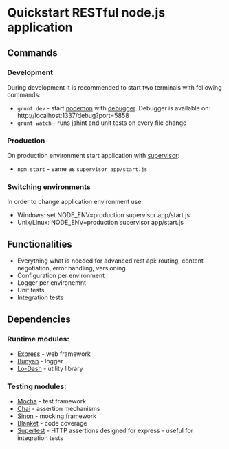 Quickstart RESTful node.js application
======================================

Commands
--------

### Development

During development it is recommended to start two terminals with following commands:

- `grunt dev` - start [nodemon](https://github.com/ChrisWren/grunt-nodemon) with [debugger](https://github.com/ChrisWren/grunt-node-inspector). Debugger is available on: http://localhost:1337/debug?port=5858
- `grunt watch` - runs jshint and unit tests on every file change

### Production

On production environment start application with [supervisor](https://github.com/isaacs/node-supervisor):

- `npm start` - same as `supervisor app/start.js`

### Switching environments

In order to change application environment use:

- Windows: 
		set NODE_ENV=production
		supervisor app/start.js
- Unix/Linux:
		NODE_ENV=production supervisor app/start.js

Functionalities
---------------
- Everything what is needed for advanced rest api: routing, content negotiation, error handling, versioning.
- Configuration per environment
- Logger per environemnt
- Unit tests
- Integration tests

Dependencies
------------

### Runtime modules:

- [Express](http://mcavage.me/node-restify/) - web framework
- [Bunyan](https://github.com/trentm/node-bunyan) - logger
- [Lo-Dash](http://lodash.com/) - utility library

### Testing modules:

- [Mocha](http://visionmedia.github.io/mocha/) - test framework
- [Chai](http://chaijs.com/guide/styles/) - assertion mechanisms
- [Sinon](http://sinonjs.org/) - mocking framework
- [Blanket](http://blanketjs.org/) - code coverage
- [Supertest](https://github.com/visionmedia/supertest) - HTTP assertions designed for express - useful for integration tests
